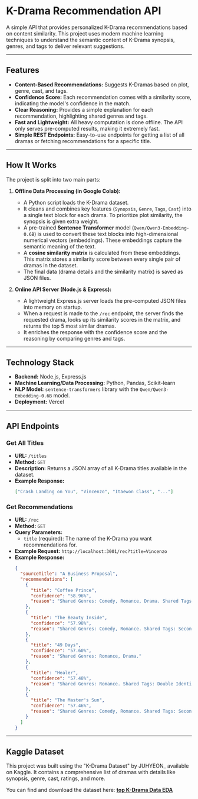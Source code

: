# K-Drama Recommendation API

A simple API that provides personalized K-Drama recommendations based on content similarity. This project uses modern machine learning techniques to understand the semantic content of K-Drama synopsis, genres, and tags to deliver relevant suggestions.

---

## Features

- **Content-Based Recommendations:** Suggests K-Dramas based on plot, genre, cast, and tags.
- **Confidence Score:** Each recommendation comes with a similarity score, indicating the model's confidence in the match.
- **Clear Reasoning:** Provides a simple explanation for each recommendation, highlighting shared genres and tags.
- **Fast and Lightweight:** All heavy computation is done offline. The API only serves pre-computed results, making it extremely fast.
- **Simple REST Endpoints:** Easy-to-use endpoints for getting a list of all dramas or fetching recommendations for a specific title.

---

## How It Works

The project is split into two main parts:

1.  **Offline Data Processing (in Google Colab):**

    - A Python script loads the K-Drama dataset.
    - It cleans and combines key features (`Synopsis`, `Genre`, `Tags`, `Cast`) into a single text block for each drama. To prioritize plot similarity, the synopsis is given extra weight.
    - A pre-trained **Sentence Transformer** model (`Qwen/Qwen3-Embedding-0.6B`) is used to convert these text blocks into high-dimensional numerical vectors (embeddings). These embeddings capture the semantic meaning of the text.
    - A **cosine similarity matrix** is calculated from these embeddings. This matrix stores a similarity score between every single pair of dramas in the dataset.
    - The final data (drama details and the similarity matrix) is saved as JSON files.

2.  **Online API Server (Node.js & Express):**

    - A lightweight Express.js server loads the pre-computed JSON files into memory on startup.
    - When a request is made to the `/rec` endpoint, the server finds the requested drama, looks up its similarity scores in the matrix, and returns the top 5 most similar dramas.
    - It enriches the response with the confidence score and the reasoning by comparing genres and tags.

---

## Technology Stack

- **Backend:** Node.js, Express.js
- **Machine Learning/Data Processing:** Python, Pandas, Scikit-learn
- **NLP Model:** `sentence-transformers` library with the `Qwen/Qwen3-Embedding-0.6B` model.
- **Deployment:** Vercel

---

## API Endpoints

### Get All Titles

- **URL:** `/titles`
- **Method:** `GET`
- **Description:** Returns a JSON array of all K-Drama titles available in the dataset.
- **Example Response:**
  ```json
  ["Crash Landing on You", "Vincenzo", "Itaewon Class", "..."]
  ```

### Get Recommendations

- **URL:** `/rec`
- **Method:** `GET`
- **Query Parameters:**
  - `title` (required): The name of the K-Drama you want recommendations for.
- **Example Request:** `http://localhost:3001/rec?title=Vincenzo`
- **Example Response:**
  ```json
  {
    "sourceTitle": "A Business Proposal",
    "recommendations": [
      {
        "title": "Coffee Prince",
        "confidence": "58.96%",
        "reason": "Shared Genres: Comedy, Romance, Drama. Shared Tags: Boss-Employee Relationship."
      },
      {
        "title": "The Beauty Inside",
        "confidence": "57.98%",
        "reason": "Shared Genres: Comedy, Romance. Shared Tags: Secondary Couple, Contract Relationship, Sismance."
      },
      {
        "title": "49 Days",
        "confidence": "57.60%",
        "reason": "Shared Genres: Romance, Drama."
      },
      {
        "title": "Healer",
        "confidence": "57.48%",
        "reason": "Shared Genres: Romance. Shared Tags: Double Identity."
      },
      {
        "title": "The Master's Sun",
        "confidence": "57.46%",
        "reason": "Shared Genres: Comedy, Romance. Shared Tags: Secondary Couple."
      }
    ]
  }
  ```

---

## Kaggle Dataset

This project was built using the "K-Drama Dataset" by JUHYEON\_ available on Kaggle. It contains a comprehensive list of dramas with details like synopsis, genre, cast, ratings, and more.

You can find and download the dataset here:
[**top K-Drama Data EDA**](https://www.kaggle.com/code/kagleo123/top-k-drama-data-eda/input)
